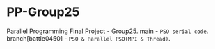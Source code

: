 # PP-Group25
Parallel Programming Final Project - Group25. 
main - `PSO serial code`. 
branch[battle0450] - `PSO & Parallel PSO(MPI & Thread)`. 
